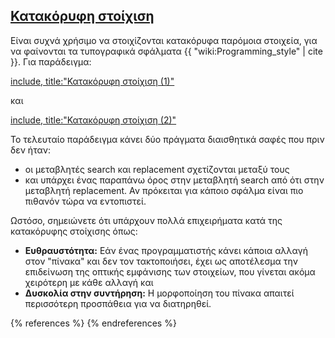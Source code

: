 ## [Κατακόρυφη στοίχιση](#alignment)

Είναι συχνά χρήσιμο να στοιχίζονται κατακόρυφα παρόμοια στοιχεία, για να φαίνονται
τα τυπογραφικά σφάλματα {{ "wiki:Programming_style" | cite }}. Για παράδειγμα:



[include, title:"Κατακόρυφη στοίχιση (1)"](../../code_examples/alignment_1.cpp)

και

[include, title:"Κατακόρυφη στοίχιση (2)"](../../code_examples/alignment_2.cpp)

Το τελευταίο παράδειγμα κάνει δύο πράγματα διαισθητικά σαφές που πριν δεν ήταν:

* οι μεταβλητές search και replacement σχετίζονται μεταξύ τους
* και υπάρχει ένας παραπάνω όρος στην μεταβλητή search από ότι στην μεταβλητή
replacement. Αν πρόκειται για κάποιο σφάλμα είναι πιο πιθανόν τώρα να εντοπιστεί.

Ωστόσο, σημειώνετε ότι υπάρχουν πολλά επιχειρήματα κατά της κατακόρυφης 
στοίχισης όπως:

* **Ευθραυστότητα:** Εάν ένας προγραμματιστής κάνει κάποια αλλαγή στον "πίνακα" 
και δεν τον τακτοποιήσει, έχει ως αποτέλεσμα την επιδείνωση της οπτικής εμφάνισης
των στοιχείων, που γίνεται ακόμα χειρότερη με κάθε αλλαγή και
* **Δυσκολία στην συντήρηση:** Η μορφοποίηση του πίνακα απαιτεί περισσότερη
προσπάθεια για να διατηρηθεί.

{% references %} {% endreferences %}
